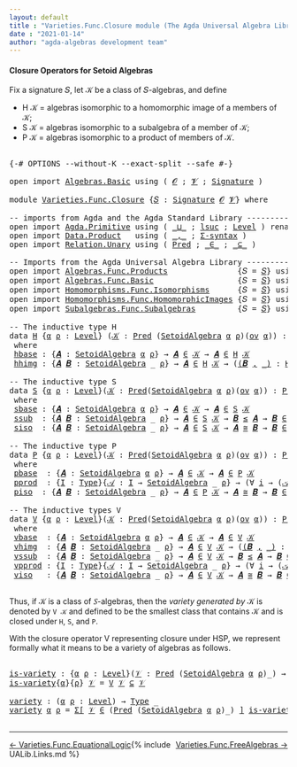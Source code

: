 ```yaml
---
layout: default
title : "Varieties.Func.Closure module (The Agda Universal Algebra Library)"
date : "2021-01-14"
author: "agda-algebras development team"
---
```


#### <a id="closure-operators-for-setoid-algebras">Closure Operators for Setoid Algebras</a>

Fix a signature 𝑆, let 𝒦 be a class of 𝑆-algebras, and define

* H 𝒦 = algebras isomorphic to a homomorphic image of a members of 𝒦;
* S 𝒦 = algebras isomorphic to a subalgebra of a member of 𝒦;
* P 𝒦 = algebras isomorphic to a product of members of 𝒦.

<pre class="Agda">

<a id="526" class="Symbol">{-#</a> <a id="530" class="Keyword">OPTIONS</a> <a id="538" class="Pragma">--without-K</a> <a id="550" class="Pragma">--exact-split</a> <a id="564" class="Pragma">--safe</a> <a id="571" class="Symbol">#-}</a>

<a id="576" class="Keyword">open</a> <a id="581" class="Keyword">import</a> <a id="588" href="Algebras.Basic.html" class="Module">Algebras.Basic</a> <a id="603" class="Keyword">using</a> <a id="609" class="Symbol">(</a> <a id="611" href="Algebras.Basic.html#1130" class="Generalizable">𝓞</a> <a id="613" class="Symbol">;</a> <a id="615" href="Algebras.Basic.html#1132" class="Generalizable">𝓥</a> <a id="617" class="Symbol">;</a> <a id="619" href="Algebras.Basic.html#3858" class="Function">Signature</a> <a id="629" class="Symbol">)</a>

<a id="632" class="Keyword">module</a> <a id="639" href="Varieties.Func.Closure.html" class="Module">Varieties.Func.Closure</a> <a id="662" class="Symbol">{</a><a id="663" href="Varieties.Func.Closure.html#663" class="Bound">𝑆</a> <a id="665" class="Symbol">:</a> <a id="667" href="Algebras.Basic.html#3858" class="Function">Signature</a> <a id="677" href="Algebras.Basic.html#1130" class="Generalizable">𝓞</a> <a id="679" href="Algebras.Basic.html#1132" class="Generalizable">𝓥</a><a id="680" class="Symbol">}</a> <a id="682" class="Keyword">where</a>

<a id="689" class="Comment">-- imports from Agda and the Agda Standard Library -------------------------------------------</a>
<a id="784" class="Keyword">open</a> <a id="789" class="Keyword">import</a> <a id="796" href="Agda.Primitive.html" class="Module">Agda.Primitive</a> <a id="811" class="Keyword">using</a> <a id="817" class="Symbol">(</a> <a id="819" href="Agda.Primitive.html#810" class="Primitive Operator">_⊔_</a> <a id="823" class="Symbol">;</a> <a id="825" href="Agda.Primitive.html#780" class="Primitive">lsuc</a> <a id="830" class="Symbol">;</a> <a id="832" href="Agda.Primitive.html#597" class="Postulate">Level</a> <a id="838" class="Symbol">)</a> <a id="840" class="Keyword">renaming</a> <a id="849" class="Symbol">(</a> <a id="851" href="Agda.Primitive.html#326" class="Primitive">Set</a> <a id="855" class="Symbol">to</a> <a id="858" class="Primitive">Type</a> <a id="863" class="Symbol">)</a>
<a id="865" class="Keyword">open</a> <a id="870" class="Keyword">import</a> <a id="877" href="Data.Product.html" class="Module">Data.Product</a>   <a id="892" class="Keyword">using</a> <a id="898" class="Symbol">(</a> <a id="900" href="Agda.Builtin.Sigma.html#236" class="InductiveConstructor Operator">_,_</a> <a id="904" class="Symbol">;</a> <a id="906" href="Data.Product.html#916" class="Function">Σ-syntax</a> <a id="915" class="Symbol">)</a>
<a id="917" class="Keyword">open</a> <a id="922" class="Keyword">import</a> <a id="929" href="Relation.Unary.html" class="Module">Relation.Unary</a> <a id="944" class="Keyword">using</a> <a id="950" class="Symbol">(</a> <a id="952" href="Relation.Unary.html#1101" class="Function">Pred</a> <a id="957" class="Symbol">;</a> <a id="959" href="Relation.Unary.html#1523" class="Function Operator">_∈_</a> <a id="963" class="Symbol">;</a> <a id="965" href="Relation.Unary.html#1742" class="Function Operator">_⊆_</a> <a id="969" class="Symbol">)</a>

<a id="972" class="Comment">-- Imports from the Agda Universal Algebra Library ---------------------------------------------</a>
<a id="1069" class="Keyword">open</a> <a id="1074" class="Keyword">import</a> <a id="1081" href="Algebras.Func.Products.html" class="Module">Algebras.Func.Products</a>               <a id="1118" class="Symbol">{</a><a id="1119" class="Argument">𝑆</a> <a id="1121" class="Symbol">=</a> <a id="1123" href="Varieties.Func.Closure.html#663" class="Bound">𝑆</a><a id="1124" class="Symbol">}</a> <a id="1126" class="Keyword">using</a> <a id="1132" class="Symbol">(</a> <a id="1134" href="Algebras.Func.Products.html#1526" class="Function">⨅</a> <a id="1136" class="Symbol">)</a>
<a id="1138" class="Keyword">open</a> <a id="1143" class="Keyword">import</a> <a id="1150" href="Algebras.Func.Basic.html" class="Module">Algebras.Func.Basic</a>                  <a id="1187" class="Symbol">{</a><a id="1188" class="Argument">𝑆</a> <a id="1190" class="Symbol">=</a> <a id="1192" href="Varieties.Func.Closure.html#663" class="Bound">𝑆</a><a id="1193" class="Symbol">}</a> <a id="1195" class="Keyword">using</a> <a id="1201" class="Symbol">(</a> <a id="1203" href="Algebras.Func.Basic.html#2875" class="Record">SetoidAlgebra</a> <a id="1217" class="Symbol">;</a> <a id="1219" href="Algebras.Func.Basic.html#1172" class="Function">ov</a> <a id="1222" class="Symbol">)</a>
<a id="1224" class="Keyword">open</a> <a id="1229" class="Keyword">import</a> <a id="1236" href="Homomorphisms.Func.Isomorphisms.html" class="Module">Homomorphisms.Func.Isomorphisms</a>      <a id="1273" class="Symbol">{</a><a id="1274" class="Argument">𝑆</a> <a id="1276" class="Symbol">=</a> <a id="1278" href="Varieties.Func.Closure.html#663" class="Bound">𝑆</a><a id="1279" class="Symbol">}</a> <a id="1281" class="Keyword">using</a> <a id="1287" class="Symbol">(</a> <a id="1289" href="Homomorphisms.Func.Isomorphisms.html#2502" class="Record Operator">_≅_</a> <a id="1293" class="Symbol">)</a>
<a id="1295" class="Keyword">open</a> <a id="1300" class="Keyword">import</a> <a id="1307" href="Homomorphisms.Func.HomomorphicImages.html" class="Module">Homomorphisms.Func.HomomorphicImages</a> <a id="1344" class="Symbol">{</a><a id="1345" class="Argument">𝑆</a> <a id="1347" class="Symbol">=</a> <a id="1349" href="Varieties.Func.Closure.html#663" class="Bound">𝑆</a><a id="1350" class="Symbol">}</a> <a id="1352" class="Keyword">using</a> <a id="1358" class="Symbol">(</a> <a id="1360" href="Homomorphisms.Func.HomomorphicImages.html#2289" class="Function">HomImages</a> <a id="1370" class="Symbol">)</a>
<a id="1372" class="Keyword">open</a> <a id="1377" class="Keyword">import</a> <a id="1384" href="Subalgebras.Func.Subalgebras.html" class="Module">Subalgebras.Func.Subalgebras</a>         <a id="1421" class="Symbol">{</a><a id="1422" class="Argument">𝑆</a> <a id="1424" class="Symbol">=</a> <a id="1426" href="Varieties.Func.Closure.html#663" class="Bound">𝑆</a><a id="1427" class="Symbol">}</a> <a id="1429" class="Keyword">using</a> <a id="1435" class="Symbol">(</a> <a id="1437" href="Subalgebras.Func.Subalgebras.html#1453" class="Function Operator">_≤_</a> <a id="1441" class="Symbol">)</a>

<a id="1444" class="Comment">-- The inductive type H</a>
<a id="1468" class="Keyword">data</a> <a id="H"></a><a id="1473" href="Varieties.Func.Closure.html#1473" class="Datatype">H</a> <a id="1475" class="Symbol">{</a><a id="1476" href="Varieties.Func.Closure.html#1476" class="Bound">α</a> <a id="1478" href="Varieties.Func.Closure.html#1478" class="Bound">ρ</a> <a id="1480" class="Symbol">:</a> <a id="1482" href="Agda.Primitive.html#597" class="Postulate">Level</a><a id="1487" class="Symbol">}</a> <a id="1489" class="Symbol">(</a><a id="1490" href="Varieties.Func.Closure.html#1490" class="Bound">𝒦</a> <a id="1492" class="Symbol">:</a> <a id="1494" href="Relation.Unary.html#1101" class="Function">Pred</a> <a id="1499" class="Symbol">(</a><a id="1500" href="Algebras.Func.Basic.html#2875" class="Record">SetoidAlgebra</a> <a id="1514" href="Varieties.Func.Closure.html#1476" class="Bound">α</a> <a id="1516" href="Varieties.Func.Closure.html#1478" class="Bound">ρ</a><a id="1517" class="Symbol">)(</a><a id="1519" href="Algebras.Func.Basic.html#1172" class="Function">ov</a> <a id="1522" href="Varieties.Func.Closure.html#1476" class="Bound">α</a><a id="1523" class="Symbol">))</a> <a id="1526" class="Symbol">:</a> <a id="1528" href="Relation.Unary.html#1101" class="Function">Pred</a> <a id="1533" class="Symbol">(</a><a id="1534" href="Algebras.Func.Basic.html#2875" class="Record">SetoidAlgebra</a> <a id="1548" href="Varieties.Func.Closure.html#1476" class="Bound">α</a> <a id="1550" href="Varieties.Func.Closure.html#1478" class="Bound">ρ</a><a id="1551" class="Symbol">)</a> <a id="1553" class="Symbol">(</a><a id="1554" href="Algebras.Func.Basic.html#1172" class="Function">ov</a><a id="1556" class="Symbol">(</a><a id="1557" href="Varieties.Func.Closure.html#1476" class="Bound">α</a> <a id="1559" href="Agda.Primitive.html#810" class="Primitive Operator">⊔</a> <a id="1561" href="Varieties.Func.Closure.html#1478" class="Bound">ρ</a><a id="1562" class="Symbol">))</a>
 <a id="1566" class="Keyword">where</a>
 <a id="H.hbase"></a><a id="1573" href="Varieties.Func.Closure.html#1573" class="InductiveConstructor">hbase</a> <a id="1579" class="Symbol">:</a> <a id="1581" class="Symbol">{</a><a id="1582" href="Varieties.Func.Closure.html#1582" class="Bound">𝑨</a> <a id="1584" class="Symbol">:</a> <a id="1586" href="Algebras.Func.Basic.html#2875" class="Record">SetoidAlgebra</a> <a id="1600" href="Varieties.Func.Closure.html#1476" class="Bound">α</a> <a id="1602" href="Varieties.Func.Closure.html#1478" class="Bound">ρ</a><a id="1603" class="Symbol">}</a> <a id="1605" class="Symbol">→</a> <a id="1607" href="Varieties.Func.Closure.html#1582" class="Bound">𝑨</a> <a id="1609" href="Relation.Unary.html#1523" class="Function Operator">∈</a> <a id="1611" href="Varieties.Func.Closure.html#1490" class="Bound">𝒦</a> <a id="1613" class="Symbol">→</a> <a id="1615" href="Varieties.Func.Closure.html#1582" class="Bound">𝑨</a> <a id="1617" href="Relation.Unary.html#1523" class="Function Operator">∈</a> <a id="1619" href="Varieties.Func.Closure.html#1473" class="Datatype">H</a> <a id="1621" href="Varieties.Func.Closure.html#1490" class="Bound">𝒦</a>
 <a id="H.hhimg"></a><a id="1624" href="Varieties.Func.Closure.html#1624" class="InductiveConstructor">hhimg</a> <a id="1630" class="Symbol">:</a> <a id="1632" class="Symbol">{</a><a id="1633" href="Varieties.Func.Closure.html#1633" class="Bound">𝑨</a> <a id="1635" href="Varieties.Func.Closure.html#1635" class="Bound">𝑩</a> <a id="1637" class="Symbol">:</a> <a id="1639" href="Algebras.Func.Basic.html#2875" class="Record">SetoidAlgebra</a> <a id="1653" class="Symbol">_</a> <a id="1655" href="Varieties.Func.Closure.html#1478" class="Bound">ρ</a><a id="1656" class="Symbol">}</a> <a id="1658" class="Symbol">→</a> <a id="1660" href="Varieties.Func.Closure.html#1633" class="Bound">𝑨</a> <a id="1662" href="Relation.Unary.html#1523" class="Function Operator">∈</a> <a id="1664" href="Varieties.Func.Closure.html#1473" class="Datatype">H</a> <a id="1666" href="Varieties.Func.Closure.html#1490" class="Bound">𝒦</a> <a id="1668" class="Symbol">→</a> <a id="1670" class="Symbol">(</a><a id="1671" href="Varieties.Func.Closure.html#1671" class="Bound">(</a><a id="1672" href="Varieties.Func.Closure.html#1672" class="Bound">𝑩</a> <a id="1674" href="Agda.Builtin.Sigma.html#236" class="InductiveConstructor Operator">,</a> <a id="1676" href="Varieties.Func.Closure.html#1671" class="Bound">_)</a> <a id="1679" class="Symbol">:</a> <a id="1681" href="Homomorphisms.Func.HomomorphicImages.html#2289" class="Function">HomImages</a> <a id="1691" href="Varieties.Func.Closure.html#1633" class="Bound">𝑨</a><a id="1692" class="Symbol">)</a> <a id="1694" class="Symbol">→</a> <a id="1696" href="Varieties.Func.Closure.html#1672" class="Bound">𝑩</a> <a id="1698" href="Relation.Unary.html#1523" class="Function Operator">∈</a> <a id="1700" href="Varieties.Func.Closure.html#1473" class="Datatype">H</a> <a id="1702" href="Varieties.Func.Closure.html#1490" class="Bound">𝒦</a>

<a id="1705" class="Comment">-- The inductive type S</a>
<a id="1729" class="Keyword">data</a> <a id="S"></a><a id="1734" href="Varieties.Func.Closure.html#1734" class="Datatype">S</a> <a id="1736" class="Symbol">{</a><a id="1737" href="Varieties.Func.Closure.html#1737" class="Bound">α</a> <a id="1739" href="Varieties.Func.Closure.html#1739" class="Bound">ρ</a> <a id="1741" class="Symbol">:</a> <a id="1743" href="Agda.Primitive.html#597" class="Postulate">Level</a><a id="1748" class="Symbol">}(</a><a id="1750" href="Varieties.Func.Closure.html#1750" class="Bound">𝒦</a> <a id="1752" class="Symbol">:</a> <a id="1754" href="Relation.Unary.html#1101" class="Function">Pred</a><a id="1758" class="Symbol">(</a><a id="1759" href="Algebras.Func.Basic.html#2875" class="Record">SetoidAlgebra</a> <a id="1773" href="Varieties.Func.Closure.html#1737" class="Bound">α</a> <a id="1775" href="Varieties.Func.Closure.html#1739" class="Bound">ρ</a><a id="1776" class="Symbol">)(</a><a id="1778" href="Algebras.Func.Basic.html#1172" class="Function">ov</a> <a id="1781" href="Varieties.Func.Closure.html#1737" class="Bound">α</a><a id="1782" class="Symbol">))</a> <a id="1785" class="Symbol">:</a> <a id="1787" href="Relation.Unary.html#1101" class="Function">Pred</a><a id="1791" class="Symbol">(</a><a id="1792" href="Algebras.Func.Basic.html#2875" class="Record">SetoidAlgebra</a> <a id="1806" href="Varieties.Func.Closure.html#1737" class="Bound">α</a> <a id="1808" href="Varieties.Func.Closure.html#1739" class="Bound">ρ</a><a id="1809" class="Symbol">)(</a><a id="1811" href="Algebras.Func.Basic.html#1172" class="Function">ov</a><a id="1813" class="Symbol">(</a><a id="1814" href="Varieties.Func.Closure.html#1737" class="Bound">α</a> <a id="1816" href="Agda.Primitive.html#810" class="Primitive Operator">⊔</a> <a id="1818" href="Varieties.Func.Closure.html#1739" class="Bound">ρ</a><a id="1819" class="Symbol">))</a>
 <a id="1823" class="Keyword">where</a>
 <a id="S.sbase"></a><a id="1830" href="Varieties.Func.Closure.html#1830" class="InductiveConstructor">sbase</a> <a id="1836" class="Symbol">:</a> <a id="1838" class="Symbol">{</a><a id="1839" href="Varieties.Func.Closure.html#1839" class="Bound">𝑨</a> <a id="1841" class="Symbol">:</a> <a id="1843" href="Algebras.Func.Basic.html#2875" class="Record">SetoidAlgebra</a> <a id="1857" href="Varieties.Func.Closure.html#1737" class="Bound">α</a> <a id="1859" href="Varieties.Func.Closure.html#1739" class="Bound">ρ</a><a id="1860" class="Symbol">}</a> <a id="1862" class="Symbol">→</a> <a id="1864" href="Varieties.Func.Closure.html#1839" class="Bound">𝑨</a> <a id="1866" href="Relation.Unary.html#1523" class="Function Operator">∈</a> <a id="1868" href="Varieties.Func.Closure.html#1750" class="Bound">𝒦</a> <a id="1870" class="Symbol">→</a> <a id="1872" href="Varieties.Func.Closure.html#1839" class="Bound">𝑨</a> <a id="1874" href="Relation.Unary.html#1523" class="Function Operator">∈</a> <a id="1876" href="Varieties.Func.Closure.html#1734" class="Datatype">S</a> <a id="1878" href="Varieties.Func.Closure.html#1750" class="Bound">𝒦</a>
 <a id="S.ssub"></a><a id="1881" href="Varieties.Func.Closure.html#1881" class="InductiveConstructor">ssub</a>  <a id="1887" class="Symbol">:</a> <a id="1889" class="Symbol">{</a><a id="1890" href="Varieties.Func.Closure.html#1890" class="Bound">𝑨</a> <a id="1892" href="Varieties.Func.Closure.html#1892" class="Bound">𝑩</a> <a id="1894" class="Symbol">:</a> <a id="1896" href="Algebras.Func.Basic.html#2875" class="Record">SetoidAlgebra</a> <a id="1910" class="Symbol">_</a> <a id="1912" href="Varieties.Func.Closure.html#1739" class="Bound">ρ</a><a id="1913" class="Symbol">}</a> <a id="1915" class="Symbol">→</a> <a id="1917" href="Varieties.Func.Closure.html#1890" class="Bound">𝑨</a> <a id="1919" href="Relation.Unary.html#1523" class="Function Operator">∈</a> <a id="1921" href="Varieties.Func.Closure.html#1734" class="Datatype">S</a> <a id="1923" href="Varieties.Func.Closure.html#1750" class="Bound">𝒦</a> <a id="1925" class="Symbol">→</a> <a id="1927" href="Varieties.Func.Closure.html#1892" class="Bound">𝑩</a> <a id="1929" href="Subalgebras.Func.Subalgebras.html#1453" class="Function Operator">≤</a> <a id="1931" href="Varieties.Func.Closure.html#1890" class="Bound">𝑨</a> <a id="1933" class="Symbol">→</a> <a id="1935" href="Varieties.Func.Closure.html#1892" class="Bound">𝑩</a> <a id="1937" href="Relation.Unary.html#1523" class="Function Operator">∈</a> <a id="1939" href="Varieties.Func.Closure.html#1734" class="Datatype">S</a> <a id="1941" href="Varieties.Func.Closure.html#1750" class="Bound">𝒦</a>
 <a id="S.siso"></a><a id="1944" href="Varieties.Func.Closure.html#1944" class="InductiveConstructor">siso</a>  <a id="1950" class="Symbol">:</a> <a id="1952" class="Symbol">{</a><a id="1953" href="Varieties.Func.Closure.html#1953" class="Bound">𝑨</a> <a id="1955" href="Varieties.Func.Closure.html#1955" class="Bound">𝑩</a> <a id="1957" class="Symbol">:</a> <a id="1959" href="Algebras.Func.Basic.html#2875" class="Record">SetoidAlgebra</a> <a id="1973" class="Symbol">_</a> <a id="1975" href="Varieties.Func.Closure.html#1739" class="Bound">ρ</a><a id="1976" class="Symbol">}</a> <a id="1978" class="Symbol">→</a> <a id="1980" href="Varieties.Func.Closure.html#1953" class="Bound">𝑨</a> <a id="1982" href="Relation.Unary.html#1523" class="Function Operator">∈</a> <a id="1984" href="Varieties.Func.Closure.html#1734" class="Datatype">S</a> <a id="1986" href="Varieties.Func.Closure.html#1750" class="Bound">𝒦</a> <a id="1988" class="Symbol">→</a> <a id="1990" href="Varieties.Func.Closure.html#1953" class="Bound">𝑨</a> <a id="1992" href="Homomorphisms.Func.Isomorphisms.html#2502" class="Record Operator">≅</a> <a id="1994" href="Varieties.Func.Closure.html#1955" class="Bound">𝑩</a> <a id="1996" class="Symbol">→</a> <a id="1998" href="Varieties.Func.Closure.html#1955" class="Bound">𝑩</a> <a id="2000" href="Relation.Unary.html#1523" class="Function Operator">∈</a> <a id="2002" href="Varieties.Func.Closure.html#1734" class="Datatype">S</a> <a id="2004" href="Varieties.Func.Closure.html#1750" class="Bound">𝒦</a>

<a id="2007" class="Comment">-- The inductive type P</a>
<a id="2031" class="Keyword">data</a> <a id="P"></a><a id="2036" href="Varieties.Func.Closure.html#2036" class="Datatype">P</a> <a id="2038" class="Symbol">{</a><a id="2039" href="Varieties.Func.Closure.html#2039" class="Bound">α</a> <a id="2041" href="Varieties.Func.Closure.html#2041" class="Bound">ρ</a> <a id="2043" class="Symbol">:</a> <a id="2045" href="Agda.Primitive.html#597" class="Postulate">Level</a><a id="2050" class="Symbol">}(</a><a id="2052" href="Varieties.Func.Closure.html#2052" class="Bound">𝒦</a> <a id="2054" class="Symbol">:</a> <a id="2056" href="Relation.Unary.html#1101" class="Function">Pred</a><a id="2060" class="Symbol">(</a><a id="2061" href="Algebras.Func.Basic.html#2875" class="Record">SetoidAlgebra</a> <a id="2075" href="Varieties.Func.Closure.html#2039" class="Bound">α</a> <a id="2077" href="Varieties.Func.Closure.html#2041" class="Bound">ρ</a><a id="2078" class="Symbol">)(</a><a id="2080" href="Algebras.Func.Basic.html#1172" class="Function">ov</a> <a id="2083" href="Varieties.Func.Closure.html#2039" class="Bound">α</a><a id="2084" class="Symbol">))</a> <a id="2087" class="Symbol">:</a> <a id="2089" href="Relation.Unary.html#1101" class="Function">Pred</a><a id="2093" class="Symbol">(</a><a id="2094" href="Algebras.Func.Basic.html#2875" class="Record">SetoidAlgebra</a> <a id="2108" href="Varieties.Func.Closure.html#2039" class="Bound">α</a> <a id="2110" href="Varieties.Func.Closure.html#2041" class="Bound">ρ</a><a id="2111" class="Symbol">)(</a><a id="2113" href="Algebras.Func.Basic.html#1172" class="Function">ov</a> <a id="2116" class="Symbol">(</a><a id="2117" href="Varieties.Func.Closure.html#2039" class="Bound">α</a> <a id="2119" href="Agda.Primitive.html#810" class="Primitive Operator">⊔</a> <a id="2121" href="Varieties.Func.Closure.html#2041" class="Bound">ρ</a><a id="2122" class="Symbol">))</a>
 <a id="2126" class="Keyword">where</a>
 <a id="P.pbase"></a><a id="2133" href="Varieties.Func.Closure.html#2133" class="InductiveConstructor">pbase</a>  <a id="2140" class="Symbol">:</a> <a id="2142" class="Symbol">{</a><a id="2143" href="Varieties.Func.Closure.html#2143" class="Bound">𝑨</a> <a id="2145" class="Symbol">:</a> <a id="2147" href="Algebras.Func.Basic.html#2875" class="Record">SetoidAlgebra</a> <a id="2161" href="Varieties.Func.Closure.html#2039" class="Bound">α</a> <a id="2163" href="Varieties.Func.Closure.html#2041" class="Bound">ρ</a><a id="2164" class="Symbol">}</a> <a id="2166" class="Symbol">→</a> <a id="2168" href="Varieties.Func.Closure.html#2143" class="Bound">𝑨</a> <a id="2170" href="Relation.Unary.html#1523" class="Function Operator">∈</a> <a id="2172" href="Varieties.Func.Closure.html#2052" class="Bound">𝒦</a> <a id="2174" class="Symbol">→</a> <a id="2176" href="Varieties.Func.Closure.html#2143" class="Bound">𝑨</a> <a id="2178" href="Relation.Unary.html#1523" class="Function Operator">∈</a> <a id="2180" href="Varieties.Func.Closure.html#2036" class="Datatype">P</a> <a id="2182" href="Varieties.Func.Closure.html#2052" class="Bound">𝒦</a>
 <a id="P.pprod"></a><a id="2185" href="Varieties.Func.Closure.html#2185" class="InductiveConstructor">pprod</a>  <a id="2192" class="Symbol">:</a> <a id="2194" class="Symbol">{</a><a id="2195" href="Varieties.Func.Closure.html#2195" class="Bound">I</a> <a id="2197" class="Symbol">:</a> <a id="2199" href="Varieties.Func.Closure.html#858" class="Primitive">Type</a><a id="2203" class="Symbol">}{</a><a id="2205" href="Varieties.Func.Closure.html#2205" class="Bound">𝒜</a> <a id="2207" class="Symbol">:</a> <a id="2209" href="Varieties.Func.Closure.html#2195" class="Bound">I</a> <a id="2211" class="Symbol">→</a> <a id="2213" href="Algebras.Func.Basic.html#2875" class="Record">SetoidAlgebra</a> <a id="2227" class="Symbol">_</a> <a id="2229" href="Varieties.Func.Closure.html#2041" class="Bound">ρ</a><a id="2230" class="Symbol">}</a> <a id="2232" class="Symbol">→</a> <a id="2234" class="Symbol">(∀</a> <a id="2237" href="Varieties.Func.Closure.html#2237" class="Bound">i</a> <a id="2239" class="Symbol">→</a> <a id="2241" class="Symbol">(</a><a id="2242" href="Varieties.Func.Closure.html#2205" class="Bound">𝒜</a> <a id="2244" href="Varieties.Func.Closure.html#2237" class="Bound">i</a><a id="2245" class="Symbol">)</a> <a id="2247" href="Relation.Unary.html#1523" class="Function Operator">∈</a> <a id="2249" href="Varieties.Func.Closure.html#2036" class="Datatype">P</a> <a id="2251" href="Varieties.Func.Closure.html#2052" class="Bound">𝒦</a><a id="2252" class="Symbol">)</a> <a id="2254" class="Symbol">→</a> <a id="2256" href="Algebras.Func.Products.html#1526" class="Function">⨅</a> <a id="2258" href="Varieties.Func.Closure.html#2205" class="Bound">𝒜</a> <a id="2260" href="Relation.Unary.html#1523" class="Function Operator">∈</a> <a id="2262" href="Varieties.Func.Closure.html#2036" class="Datatype">P</a> <a id="2264" href="Varieties.Func.Closure.html#2052" class="Bound">𝒦</a>
 <a id="P.piso"></a><a id="2267" href="Varieties.Func.Closure.html#2267" class="InductiveConstructor">piso</a>  <a id="2273" class="Symbol">:</a> <a id="2275" class="Symbol">{</a><a id="2276" href="Varieties.Func.Closure.html#2276" class="Bound">𝑨</a> <a id="2278" href="Varieties.Func.Closure.html#2278" class="Bound">𝑩</a> <a id="2280" class="Symbol">:</a> <a id="2282" href="Algebras.Func.Basic.html#2875" class="Record">SetoidAlgebra</a> <a id="2296" class="Symbol">_</a> <a id="2298" href="Varieties.Func.Closure.html#2041" class="Bound">ρ</a><a id="2299" class="Symbol">}</a> <a id="2301" class="Symbol">→</a> <a id="2303" href="Varieties.Func.Closure.html#2276" class="Bound">𝑨</a> <a id="2305" href="Relation.Unary.html#1523" class="Function Operator">∈</a> <a id="2307" href="Varieties.Func.Closure.html#2036" class="Datatype">P</a> <a id="2309" href="Varieties.Func.Closure.html#2052" class="Bound">𝒦</a> <a id="2311" class="Symbol">→</a> <a id="2313" href="Varieties.Func.Closure.html#2276" class="Bound">𝑨</a> <a id="2315" href="Homomorphisms.Func.Isomorphisms.html#2502" class="Record Operator">≅</a> <a id="2317" href="Varieties.Func.Closure.html#2278" class="Bound">𝑩</a> <a id="2319" class="Symbol">→</a> <a id="2321" href="Varieties.Func.Closure.html#2278" class="Bound">𝑩</a> <a id="2323" href="Relation.Unary.html#1523" class="Function Operator">∈</a> <a id="2325" href="Varieties.Func.Closure.html#2036" class="Datatype">P</a> <a id="2327" href="Varieties.Func.Closure.html#2052" class="Bound">𝒦</a>

<a id="2330" class="Comment">-- The inductive types V</a>
<a id="2355" class="Keyword">data</a> <a id="V"></a><a id="2360" href="Varieties.Func.Closure.html#2360" class="Datatype">V</a> <a id="2362" class="Symbol">{</a><a id="2363" href="Varieties.Func.Closure.html#2363" class="Bound">α</a> <a id="2365" href="Varieties.Func.Closure.html#2365" class="Bound">ρ</a> <a id="2367" class="Symbol">:</a> <a id="2369" href="Agda.Primitive.html#597" class="Postulate">Level</a><a id="2374" class="Symbol">}(</a><a id="2376" href="Varieties.Func.Closure.html#2376" class="Bound">𝒦</a> <a id="2378" class="Symbol">:</a> <a id="2380" href="Relation.Unary.html#1101" class="Function">Pred</a><a id="2384" class="Symbol">(</a><a id="2385" href="Algebras.Func.Basic.html#2875" class="Record">SetoidAlgebra</a> <a id="2399" href="Varieties.Func.Closure.html#2363" class="Bound">α</a> <a id="2401" href="Varieties.Func.Closure.html#2365" class="Bound">ρ</a><a id="2402" class="Symbol">)(</a><a id="2404" href="Algebras.Func.Basic.html#1172" class="Function">ov</a> <a id="2407" href="Varieties.Func.Closure.html#2363" class="Bound">α</a><a id="2408" class="Symbol">))</a> <a id="2411" class="Symbol">:</a> <a id="2413" href="Relation.Unary.html#1101" class="Function">Pred</a><a id="2417" class="Symbol">(</a><a id="2418" href="Algebras.Func.Basic.html#2875" class="Record">SetoidAlgebra</a> <a id="2432" href="Varieties.Func.Closure.html#2363" class="Bound">α</a> <a id="2434" href="Varieties.Func.Closure.html#2365" class="Bound">ρ</a><a id="2435" class="Symbol">)(</a><a id="2437" href="Algebras.Func.Basic.html#1172" class="Function">ov</a><a id="2439" class="Symbol">(</a><a id="2440" href="Varieties.Func.Closure.html#2363" class="Bound">α</a> <a id="2442" href="Agda.Primitive.html#810" class="Primitive Operator">⊔</a> <a id="2444" href="Varieties.Func.Closure.html#2365" class="Bound">ρ</a><a id="2445" class="Symbol">))</a>
 <a id="2449" class="Keyword">where</a>
 <a id="V.vbase"></a><a id="2456" href="Varieties.Func.Closure.html#2456" class="InductiveConstructor">vbase</a>  <a id="2463" class="Symbol">:</a> <a id="2465" class="Symbol">{</a><a id="2466" href="Varieties.Func.Closure.html#2466" class="Bound">𝑨</a> <a id="2468" class="Symbol">:</a> <a id="2470" href="Algebras.Func.Basic.html#2875" class="Record">SetoidAlgebra</a> <a id="2484" href="Varieties.Func.Closure.html#2363" class="Bound">α</a> <a id="2486" href="Varieties.Func.Closure.html#2365" class="Bound">ρ</a><a id="2487" class="Symbol">}</a> <a id="2489" class="Symbol">→</a> <a id="2491" href="Varieties.Func.Closure.html#2466" class="Bound">𝑨</a> <a id="2493" href="Relation.Unary.html#1523" class="Function Operator">∈</a> <a id="2495" href="Varieties.Func.Closure.html#2376" class="Bound">𝒦</a> <a id="2497" class="Symbol">→</a> <a id="2499" href="Varieties.Func.Closure.html#2466" class="Bound">𝑨</a> <a id="2501" href="Relation.Unary.html#1523" class="Function Operator">∈</a> <a id="2503" href="Varieties.Func.Closure.html#2360" class="Datatype">V</a> <a id="2505" href="Varieties.Func.Closure.html#2376" class="Bound">𝒦</a>
 <a id="V.vhimg"></a><a id="2508" href="Varieties.Func.Closure.html#2508" class="InductiveConstructor">vhimg</a>  <a id="2515" class="Symbol">:</a> <a id="2517" class="Symbol">{</a><a id="2518" href="Varieties.Func.Closure.html#2518" class="Bound">𝑨</a> <a id="2520" href="Varieties.Func.Closure.html#2520" class="Bound">𝑩</a> <a id="2522" class="Symbol">:</a> <a id="2524" href="Algebras.Func.Basic.html#2875" class="Record">SetoidAlgebra</a> <a id="2538" class="Symbol">_</a> <a id="2540" href="Varieties.Func.Closure.html#2365" class="Bound">ρ</a><a id="2541" class="Symbol">}</a> <a id="2543" class="Symbol">→</a> <a id="2545" href="Varieties.Func.Closure.html#2518" class="Bound">𝑨</a> <a id="2547" href="Relation.Unary.html#1523" class="Function Operator">∈</a> <a id="2549" href="Varieties.Func.Closure.html#2360" class="Datatype">V</a> <a id="2551" href="Varieties.Func.Closure.html#2376" class="Bound">𝒦</a> <a id="2553" class="Symbol">→</a> <a id="2555" class="Symbol">(</a><a id="2556" href="Varieties.Func.Closure.html#2556" class="Bound">(</a><a id="2557" href="Varieties.Func.Closure.html#2557" class="Bound">𝑩</a> <a id="2559" href="Agda.Builtin.Sigma.html#236" class="InductiveConstructor Operator">,</a> <a id="2561" href="Varieties.Func.Closure.html#2556" class="Bound">_)</a> <a id="2564" class="Symbol">:</a> <a id="2566" href="Homomorphisms.Func.HomomorphicImages.html#2289" class="Function">HomImages</a> <a id="2576" href="Varieties.Func.Closure.html#2518" class="Bound">𝑨</a><a id="2577" class="Symbol">)</a> <a id="2579" class="Symbol">→</a> <a id="2581" href="Varieties.Func.Closure.html#2557" class="Bound">𝑩</a> <a id="2583" href="Relation.Unary.html#1523" class="Function Operator">∈</a> <a id="2585" href="Varieties.Func.Closure.html#2360" class="Datatype">V</a> <a id="2587" href="Varieties.Func.Closure.html#2376" class="Bound">𝒦</a>
 <a id="V.vssub"></a><a id="2590" href="Varieties.Func.Closure.html#2590" class="InductiveConstructor">vssub</a>  <a id="2597" class="Symbol">:</a> <a id="2599" class="Symbol">{</a><a id="2600" href="Varieties.Func.Closure.html#2600" class="Bound">𝑨</a> <a id="2602" href="Varieties.Func.Closure.html#2602" class="Bound">𝑩</a> <a id="2604" class="Symbol">:</a> <a id="2606" href="Algebras.Func.Basic.html#2875" class="Record">SetoidAlgebra</a> <a id="2620" class="Symbol">_</a> <a id="2622" href="Varieties.Func.Closure.html#2365" class="Bound">ρ</a><a id="2623" class="Symbol">}</a> <a id="2625" class="Symbol">→</a> <a id="2627" href="Varieties.Func.Closure.html#2600" class="Bound">𝑨</a> <a id="2629" href="Relation.Unary.html#1523" class="Function Operator">∈</a> <a id="2631" href="Varieties.Func.Closure.html#2360" class="Datatype">V</a> <a id="2633" href="Varieties.Func.Closure.html#2376" class="Bound">𝒦</a> <a id="2635" class="Symbol">→</a> <a id="2637" href="Varieties.Func.Closure.html#2602" class="Bound">𝑩</a> <a id="2639" href="Subalgebras.Func.Subalgebras.html#1453" class="Function Operator">≤</a> <a id="2641" href="Varieties.Func.Closure.html#2600" class="Bound">𝑨</a> <a id="2643" class="Symbol">→</a> <a id="2645" href="Varieties.Func.Closure.html#2602" class="Bound">𝑩</a> <a id="2647" href="Relation.Unary.html#1523" class="Function Operator">∈</a> <a id="2649" href="Varieties.Func.Closure.html#2360" class="Datatype">V</a> <a id="2651" href="Varieties.Func.Closure.html#2376" class="Bound">𝒦</a>
 <a id="V.vpprod"></a><a id="2654" href="Varieties.Func.Closure.html#2654" class="InductiveConstructor">vpprod</a> <a id="2661" class="Symbol">:</a> <a id="2663" class="Symbol">{</a><a id="2664" href="Varieties.Func.Closure.html#2664" class="Bound">I</a> <a id="2666" class="Symbol">:</a> <a id="2668" href="Varieties.Func.Closure.html#858" class="Primitive">Type</a><a id="2672" class="Symbol">}{</a><a id="2674" href="Varieties.Func.Closure.html#2674" class="Bound">𝒜</a> <a id="2676" class="Symbol">:</a> <a id="2678" href="Varieties.Func.Closure.html#2664" class="Bound">I</a> <a id="2680" class="Symbol">→</a> <a id="2682" href="Algebras.Func.Basic.html#2875" class="Record">SetoidAlgebra</a> <a id="2696" class="Symbol">_</a> <a id="2698" href="Varieties.Func.Closure.html#2365" class="Bound">ρ</a><a id="2699" class="Symbol">}</a> <a id="2701" class="Symbol">→</a> <a id="2703" class="Symbol">(∀</a> <a id="2706" href="Varieties.Func.Closure.html#2706" class="Bound">i</a> <a id="2708" class="Symbol">→</a> <a id="2710" class="Symbol">(</a><a id="2711" href="Varieties.Func.Closure.html#2674" class="Bound">𝒜</a> <a id="2713" href="Varieties.Func.Closure.html#2706" class="Bound">i</a><a id="2714" class="Symbol">)</a> <a id="2716" href="Relation.Unary.html#1523" class="Function Operator">∈</a> <a id="2718" href="Varieties.Func.Closure.html#2360" class="Datatype">V</a> <a id="2720" href="Varieties.Func.Closure.html#2376" class="Bound">𝒦</a><a id="2721" class="Symbol">)</a> <a id="2723" class="Symbol">→</a> <a id="2725" href="Algebras.Func.Products.html#1526" class="Function">⨅</a> <a id="2727" href="Varieties.Func.Closure.html#2674" class="Bound">𝒜</a> <a id="2729" href="Relation.Unary.html#1523" class="Function Operator">∈</a> <a id="2731" href="Varieties.Func.Closure.html#2360" class="Datatype">V</a> <a id="2733" href="Varieties.Func.Closure.html#2376" class="Bound">𝒦</a>
 <a id="V.viso"></a><a id="2736" href="Varieties.Func.Closure.html#2736" class="InductiveConstructor">viso</a>   <a id="2743" class="Symbol">:</a> <a id="2745" class="Symbol">{</a><a id="2746" href="Varieties.Func.Closure.html#2746" class="Bound">𝑨</a> <a id="2748" href="Varieties.Func.Closure.html#2748" class="Bound">𝑩</a> <a id="2750" class="Symbol">:</a> <a id="2752" href="Algebras.Func.Basic.html#2875" class="Record">SetoidAlgebra</a> <a id="2766" class="Symbol">_</a> <a id="2768" href="Varieties.Func.Closure.html#2365" class="Bound">ρ</a><a id="2769" class="Symbol">}</a> <a id="2771" class="Symbol">→</a> <a id="2773" href="Varieties.Func.Closure.html#2746" class="Bound">𝑨</a> <a id="2775" href="Relation.Unary.html#1523" class="Function Operator">∈</a> <a id="2777" href="Varieties.Func.Closure.html#2360" class="Datatype">V</a> <a id="2779" href="Varieties.Func.Closure.html#2376" class="Bound">𝒦</a> <a id="2781" class="Symbol">→</a> <a id="2783" href="Varieties.Func.Closure.html#2746" class="Bound">𝑨</a> <a id="2785" href="Homomorphisms.Func.Isomorphisms.html#2502" class="Record Operator">≅</a> <a id="2787" href="Varieties.Func.Closure.html#2748" class="Bound">𝑩</a> <a id="2789" class="Symbol">→</a> <a id="2791" href="Varieties.Func.Closure.html#2748" class="Bound">𝑩</a> <a id="2793" href="Relation.Unary.html#1523" class="Function Operator">∈</a> <a id="2795" href="Varieties.Func.Closure.html#2360" class="Datatype">V</a> <a id="2797" href="Varieties.Func.Closure.html#2376" class="Bound">𝒦</a>

</pre>

Thus, if 𝒦 is a class of 𝑆-algebras, then the *variety generated by* 𝒦 is denoted by `V 𝒦` and defined to be the smallest class that contains 𝒦 and is closed under `H`, `S`, and `P`.

With the closure operator V representing closure under HSP, we represent formally what it means to be a variety of algebras as follows.

<pre class="Agda">

<a id="is-variety"></a><a id="3147" href="Varieties.Func.Closure.html#3147" class="Function">is-variety</a> <a id="3158" class="Symbol">:</a> <a id="3160" class="Symbol">{</a><a id="3161" href="Varieties.Func.Closure.html#3161" class="Bound">α</a> <a id="3163" href="Varieties.Func.Closure.html#3163" class="Bound">ρ</a> <a id="3165" class="Symbol">:</a> <a id="3167" href="Agda.Primitive.html#597" class="Postulate">Level</a><a id="3172" class="Symbol">}(</a><a id="3174" href="Varieties.Func.Closure.html#3174" class="Bound">𝒱</a> <a id="3176" class="Symbol">:</a> <a id="3178" href="Relation.Unary.html#1101" class="Function">Pred</a> <a id="3183" class="Symbol">(</a><a id="3184" href="Algebras.Func.Basic.html#2875" class="Record">SetoidAlgebra</a> <a id="3198" href="Varieties.Func.Closure.html#3161" class="Bound">α</a> <a id="3200" href="Varieties.Func.Closure.html#3163" class="Bound">ρ</a><a id="3201" class="Symbol">)_)</a> <a id="3205" class="Symbol">→</a> <a id="3207" href="Varieties.Func.Closure.html#858" class="Primitive">Type</a> <a id="3212" class="Symbol">_</a>
<a id="3214" href="Varieties.Func.Closure.html#3147" class="Function">is-variety</a><a id="3224" class="Symbol">{</a><a id="3225" href="Varieties.Func.Closure.html#3225" class="Bound">α</a><a id="3226" class="Symbol">}{</a><a id="3228" href="Varieties.Func.Closure.html#3228" class="Bound">ρ</a><a id="3229" class="Symbol">}</a> <a id="3231" href="Varieties.Func.Closure.html#3231" class="Bound">𝒱</a> <a id="3233" class="Symbol">=</a> <a id="3235" href="Varieties.Func.Closure.html#2360" class="Datatype">V</a> <a id="3237" href="Varieties.Func.Closure.html#3231" class="Bound">𝒱</a> <a id="3239" href="Relation.Unary.html#1742" class="Function Operator">⊆</a> <a id="3241" href="Varieties.Func.Closure.html#3231" class="Bound">𝒱</a>

<a id="variety"></a><a id="3244" href="Varieties.Func.Closure.html#3244" class="Function">variety</a> <a id="3252" class="Symbol">:</a> <a id="3254" class="Symbol">(</a><a id="3255" href="Varieties.Func.Closure.html#3255" class="Bound">α</a> <a id="3257" href="Varieties.Func.Closure.html#3257" class="Bound">ρ</a> <a id="3259" class="Symbol">:</a> <a id="3261" href="Agda.Primitive.html#597" class="Postulate">Level</a><a id="3266" class="Symbol">)</a> <a id="3268" class="Symbol">→</a> <a id="3270" href="Varieties.Func.Closure.html#858" class="Primitive">Type</a> <a id="3275" class="Symbol">_</a>
<a id="3277" href="Varieties.Func.Closure.html#3244" class="Function">variety</a> <a id="3285" href="Varieties.Func.Closure.html#3285" class="Bound">α</a> <a id="3287" href="Varieties.Func.Closure.html#3287" class="Bound">ρ</a> <a id="3289" class="Symbol">=</a> <a id="3291" href="Data.Product.html#916" class="Function">Σ[</a> <a id="3294" href="Varieties.Func.Closure.html#3294" class="Bound">𝒱</a> <a id="3296" href="Data.Product.html#916" class="Function">∈</a> <a id="3298" class="Symbol">(</a><a id="3299" href="Relation.Unary.html#1101" class="Function">Pred</a> <a id="3304" class="Symbol">(</a><a id="3305" href="Algebras.Func.Basic.html#2875" class="Record">SetoidAlgebra</a> <a id="3319" href="Varieties.Func.Closure.html#3285" class="Bound">α</a> <a id="3321" href="Varieties.Func.Closure.html#3287" class="Bound">ρ</a><a id="3322" class="Symbol">)_)</a> <a id="3326" href="Data.Product.html#916" class="Function">]</a> <a id="3328" href="Varieties.Func.Closure.html#3147" class="Function">is-variety</a> <a id="3339" href="Varieties.Func.Closure.html#3294" class="Bound">𝒱</a>

</pre>

--------------------------------

<span style="float:left;">[← Varieties.Func.EquationalLogic](Varieties.Func.EquationalLogic.html)</span>
<span style="float:right;">[Varieties.Func.FreeAlgebras →](Varieties.Func.FreeAlgebras.html)</span>

{% include UALib.Links.md %}
